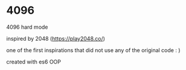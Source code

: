 # 4096
4096 hard mode

inspired by 2048 (https://play2048.co/)

one of the first inspirations that did not use any of the original code : )

created with es6 OOP 
